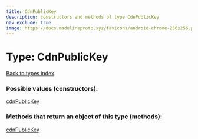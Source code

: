```yaml
---
title: CdnPublicKey
description: constructors and methods of type CdnPublicKey
nav_exclude: true
image: https://docs.madelineproto.xyz/favicons/android-chrome-256x256.png
---
```

# Type: CdnPublicKey
[Back to types index](index.html)



### Possible values (constructors):

[cdnPublicKey](/API_docs/constructors/cdnPublicKey.html)  



### Methods that return an object of this type (methods):



[cdnPublicKey](/API_docs/constructors/cdnPublicKey.html)  

